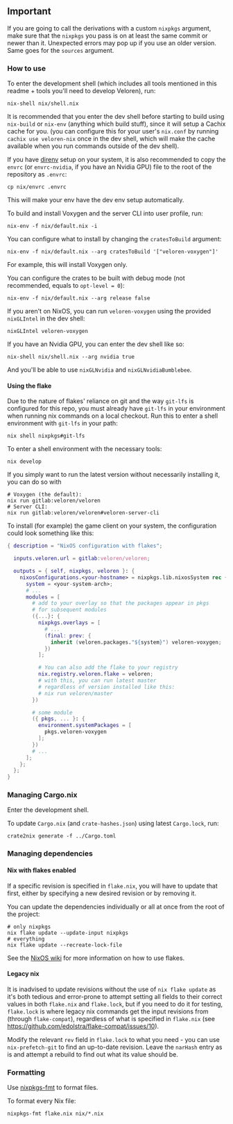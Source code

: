 ## Important

If you are going to call the derivations with a custom `nixpkgs` argument, make sure that the `nixpkgs` you pass is on at least the same commit or newer than it.
Unexpected errors may pop up if you use an older version. Same goes for the `sources` argument.

### How to use

To enter the development shell (which includes all tools mentioned in this readme + tools you'll need to develop Veloren), run:
```shell
nix-shell nix/shell.nix
```
It is recommended that you enter the dev shell before starting to build using `nix-build` or `nix-env` (anything which build stuff),
since it will setup a Cachix cache for you. (you can configure this for your user's `nix.conf` by running `cachix use veloren-nix` once in the dev shell,
which will make the cache available when you run commands outside of the dev shell).

If you have [direnv](https://direnv.net) setup on your system, it is also recommended to copy the `envrc`
(or `envrc-nvidia`, if you have an Nvidia GPU) file to the root of the repository as `.envrc`:
```shell
cp nix/envrc .envrc
```
This will make your env have the dev env setup automatically.

To build and install Voxygen and the server CLI into user profile, run:
```shell
nix-env -f nix/default.nix -i
```
You can configure what to install by changing the `cratesToBuild` argument:
```shell
nix-env -f nix/default.nix --arg cratesToBuild '["veloren-voxygen"]'
```
For example, this will install Voxygen only.

You can configure the crates to be built with debug mode (not recommended, equals to `opt-level = 0`):
```shell
nix-env -f nix/default.nix --arg release false
```

If you aren't on NixOS, you can run `veloren-voxygen` using the provided `nixGLIntel` in the dev shell:
```shell
nixGLIntel veloren-voxygen
```
If you have an Nvidia GPU, you can enter the dev shell like so:
```shell
nix-shell nix/shell.nix --arg nvidia true
```
And you'll be able to use `nixGLNvidia` and `nixGLNvidiaBumblebee`.

#### Using the flake

Due to the nature of flakes' reliance on git and the way `git-lfs` is configured for this repo, you must already have `git-lfs` in your environment when running nix commands on a local checkout. Run this to enter a shell environment with `git-lfs` in your path:
```shell
nix shell nixpkgs#git-lfs
```

To enter a shell environment with the necessary tools:
```shell
nix develop
```

If you simply want to run the latest version without necessarily installing it, you can do so with
```shell
# Voxygen (the default):
nix run gitlab:veloren/veloren
# Server CLI:
nix run gitlab:veloren/veloren#veloren-server-cli
```

To install (for example) the game client on your system, the configuration could look something like this:
```nix
{ description = "NixOS configuration with flakes";

  inputs.veloren.url = gitlab:veloren/veloren;

  outputs = { self, nixpkgs, veloren }: {
    nixosConfigurations.<your-hostname> = nixpkgs.lib.nixosSystem rec {
      system = <your-system-arch>;
      # ...
      modules = [
        # add to your overlay so that the packages appear in pkgs
        # for subsequent modules
        ({...}: {
          nixpkgs.overlays = [
            # ...
            (final: prev: {
              inherit (veloren.packages."${system}") veloren-voxygen;
            })
          ];

          # You can also add the flake to your registry
          nix.registry.veloren.flake = veloren;
          # with this, you can run latest master
          # regardless of version installed like this:
          # nix run veloren/master
        })

        # some module
        ({ pkgs, ... }: {
          environment.systemPackages = [
            pkgs.veloren-voxygen
          ];
        })
        # ...
      ];
    };
  };
}
```

### Managing Cargo.nix

Enter the development shell.

To update `Cargo.nix` (and `crate-hashes.json`) using latest `Cargo.lock`, run:
```shell
crate2nix generate -f ../Cargo.toml
```

### Managing dependencies

#### Nix with flakes enabled

If a specific revision is specified in `flake.nix`, you will have to update that first, either by specifying a new desired revision or by removing it.

You can update the dependencies individually or all at once from the root of the project:
```shell
# only nixpkgs
nix flake update --update-input nixpkgs
# everything
nix flake update --recreate-lock-file
```

See the [NixOS wiki](https://nixos.wiki/wiki/Flakes) for more information on how to use flakes.

#### Legacy nix

It is inadvised to update revisions without the use of `nix flake update` as it's both tedious and error-prone to attempt setting all fields to their correct values in both `flake.nix` and `flake.lock`, but if you need to do it for testing, `flake.lock` is where legacy nix commands get the input revisions from (through `flake-compat`), regardless of what is specified in `flake.nix` (see https://github.com/edolstra/flake-compat/issues/10). 

Modify the relevant `rev` field in `flake.lock` to what you need - you can use `nix-prefetch-git` to find an up-to-date revision. Leave the `narHash` entry as is and attempt a rebuild to find out what its value should be.

### Formatting

Use [nixpkgs-fmt](https://github.com/nix-community/nixpkgs-fmt) to format files.

To format every Nix file:
```shell
nixpkgs-fmt flake.nix nix/*.nix
```
